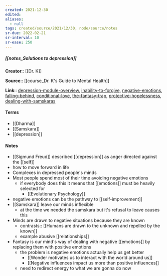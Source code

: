 ```yaml
---
created: 2021-12-30 
edited: 
aliases:
  - null
tags: created/source/2021/12/30, node/source/notes
sr-due: 2022-02-21
sr-interval: 10
sr-ease: 250
---
```


##### [[notes_Solutions to depression]]

**Creator**:: [[Dr. K]]
 
**Source**:: [[course_Dr. K's Guide to Mental Health]]

**Link**:: [depression-module-overview](https://coaching.healthygamer.gg/guide/lessons/depression-module-overview), [inability-to-forgive](https://coaching.healthygamer.gg/guide/lessons/inability-to-forgive),  [negative-emotions](https://coaching.healthygamer.gg/guide/lessons/negative-emotions), [falling-behind](https://coaching.healthygamer.gg/guide/lessons/falling-behind), [conditional-love](https://coaching.healthygamer.gg/guide/lessons/conditional-love), [the-fantasy-trap](https://coaching.healthygamer.gg/guide/lessons/the-fantasy-trap), [protective-hopelessness](https://coaching.healthygamer.gg/guide/lessons/protective-hopelessness), [dealing-with-samskaras](https://coaching.healthygamer.gg/guide/lessons/dealing-with-samskaras)
#### Terms

- [[Dharma]]
- [[Samskara]]
- [[depression]]

#### Notes
- [[Sigmund Freud]] described [[depression]] as anger directed against the [[self]]
- how to move forward in life
- Complexes in depressed people's minds
- Most people spend most of their time avoiding negative emotions
	- if everybody does this it means that [[emotions]] must be heavily selected for
		- [[Evolutionary Psychology]]
- negative emotions can be the pathway to [[self-improvement]]
- [[Samskara]] leave our minds inflexible
	- at the time we needed the samskara but it's refusal to leave causes this
- Minds are drawn to negative situations because they are known
	- contrasts:: [[Humans are drawn to the unknown and repelled by the known]]
	- example abusive [[relationships]]
- Fantasy is our mind's way of dealing with negative [[emotions]] by replacing them with positive emotions
	- the problem is negative emotions actually help us get better
		- [[Wonder motivates us to interact with the world around us]]
		- [[Negative influences impact us more than positive influences]]
	- need to redirect energy to what we are gonna do now